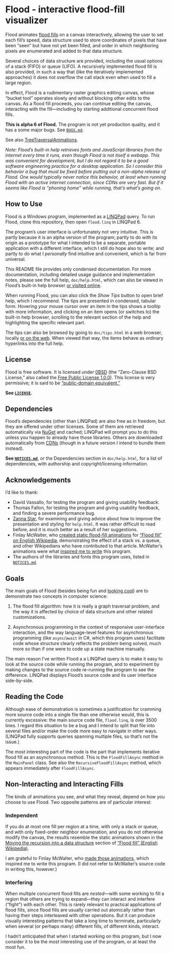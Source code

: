 <!--
  This file is part of Flood, an interactive flood-fill visualizer.

  Copyright (C) 2021 Eliah Kagan <degeneracypressure@gmail.com>

  Permission to use, copy, modify, and/or distribute this software for any
  purpose with or without fee is hereby granted.

  THE SOFTWARE IS PROVIDED "AS IS" AND THE AUTHOR DISCLAIMS ALL WARRANTIES WITH
  REGARD TO THIS SOFTWARE INCLUDING ALL IMPLIED WARRANTIES OF MERCHANTABILITY
  AND FITNESS. IN NO EVENT SHALL THE AUTHOR BE LIABLE FOR ANY SPECIAL, DIRECT,
  INDIRECT, OR CONSEQUENTIAL DAMAGES OR ANY DAMAGES WHATSOEVER RESULTING FROM
  LOSS OF USE, DATA OR PROFITS, WHETHER IN AN ACTION OF CONTRACT, NEGLIGENCE OR
  OTHER TORTIOUS ACTION, ARISING OUT OF OR IN CONNECTION WITH THE USE OR
  PERFORMANCE OF THIS SOFTWARE.
-->

# Flood - interactive flood-fill visualizer

Flood animates [flood fills](https://en.wikipedia.org/wiki/Flood_fill) on a
canvas interactively, allowing the user to set each fill&rsquo;s speed, data
structure used to store coordinates of pixels that have been &ldquo;seen&rdquo;
but have not yet been filled, and order in which neighboring pixels are
enumerated and added to that data structure.

Several choices of data structure are provided, including the usual options of
a stack (FIFO) or queue (LIFO). A recursively implemented flood fill is also
provided, in such a way that (like the iteratively implemented approaches) it
does not overflow the call stack even when used to fill a large region.

In effect, Flood is a rudimentary raster graphics editing canvas, whose
&ldquo;bucket tool&rdquo; operates slowly and without blocking other edits to
the canvas. As a flood fill proceeds, you can continue editing the canvas,
interacting with the fill&mdash;including by starting additional concurrent
flood fills.

**This is alpha 6 of Flood.** The program is not yet production quality, and it
has a some major bugs. See [`BUGS.md`](BUGS.md).

See also
[TreeTraversalAnimations](https://github.com/EliahKagan/TreeTraversalAnimations).

*Note: Flood&rsquo;s built-in help retrieves fonts and JavaScript libraries
from the internet every time it runs, even though Flood is not itself a webapp.
This was convenient for development, but I do not regard it to be a good
software engineering practice for a desktop application. So I consider this
behavior a bug that must be fixed before putting out a non-alpha release of
Flood. One would typically never notice this behavior, at least when running
Flood with an active internet connection, since CDNs are very fast. But if it
seems like Flood is &ldquo;phoning home&rdquo; while running, that&rsquo;s
what&rsquo;s going on.*

## How to Use

Flood is a Windows program, implemented as a
[LINQPad](https://www.linqpad.net/) query. To run Flood, clone this repository,
then open `flood.linq` in LINQPad 6.

The program&rsquo;s user interface is unfortunately not very intuitive. This is
partly because it is an alpha version of the program; partly to do with its
origin as a prototype for what I intended to be a separate, portable
application with a different interface, which I still do hope also to write;
and partly to do what I *personally* find intuitive and convenient, which is
far from universal.

This README file provides only condensed documentation. For more documentation,
including detailed usage guidance and implementation notes, please see the full
help, `doc/help.html`, which can also be viewed in Flood&rsquo;s built-in help
browser [or visited online](https://eliahkagan.github.io/Flood/doc/help.html).

When running Flood, you can also click the *Show Tips* button to open brief
help, which I recommend. The tips are presented in condensed, tabular form.
Hovering your mouse cursor over an item in the tips shows a tooltip with more
information, and clicking on an item opens (or switches to) the built-in help
browser, scrolling to the relevant section of the help and highlighting the
specific relevant part.

The tips can also be browsed by going to `doc/tips.html` in a web browser,
locally [or on the web](https://eliahkagan.github.io/Flood/doc/tips.html). When
viewed that way, the items behave as ordinary hyperlinks into the full help.

## License

Flood is free software. It is licensed under
[0BSD](https://spdx.org/licenses/0BSD.html) (the &ldquo;Zero-Clause BSD
License,&rdquo; also called the [Free Public License
1.0.0](https://opensource.org/licenses/0BSD)). This license is very permissive;
it is said to be [&ldquo;public-domain
equivalent.&rdquo;](https://en.wikipedia.org/wiki/Public-domain-equivalent_license)

**See [`LICENSE`](LICENSE).**

## Dependencies

Flood&rsquo;s dependencies (other than LINQPad) are also free as in freedom,
but they are offered under other licenses. Some of them are retrieved
automatically via [NuGet](https://www.nuget.org/) and cached; LINQPad will
prompt you to do this unless you happen to already have those libraries. Others
are downloaded automatically from
[CDNs](https://en.wikipedia.org/wiki/Content_delivery_network) (though in a
future version I intend to bundle them instead).

**See [`NOTICES.md`](NOTICES.md)**, or the Dependencies section in
`doc/help.html`, for a list of dependencies, with authorship and
copyright/licensing information.

## Acknowledgements

I&rsquo;d like to thank:

- David Vassallo, for testing the program and giving usability feedback.
- Thomas Fallon, for testing the program and giving usability feedback, and
  finding a severe performance bug.
- [Zanna Star](https://github.com/ZannaStar), for examining and giving advice
  about how to improve the presentation and styling for `help.html`. It was
  rather difficult to read before, and it is much better as a result of her
  suggestions.
- Finlay McWalter, who [created static flood-fill
  animations](https://en.wikipedia.org/w/index.php?title=Talk:Flood_fill&oldid=804243376#Large_scale_animation)
  for [&ldquo;Flood fill&rdquo; on English
  Wikipedia](https://en.wikipedia.org/wiki/Flood_fill#Moving_the_recursion_into_a_data_structure),
  demonstrating the effect of a stack vs. a queue, and other Wikipedians who
  have contributed to that article. McWalter&rsquo;s animations were what
  [inspired me to write](#Independent) this program.
- The authors of the libraries and fonts this program uses, listed in
  [`NOTICES.md`](NOTICES.md).

## Goals

The main goals of Flood (besides being fun and [looking cool](#Interfering))
are to demonstrate two concepts in computer science:

1. The flood fill algorithm: how it is really a graph traversal problem, and
   the way it is affected by choice of data structure and other related
   customizations.

2. Asynchronous programming in the context of responsive user-interface
   interaction, and the way language-level features for asynchronous
   programming (like `async`/`await` in C#, which this program uses) facilitate
   code whose structure clearly reflects the problem being solved, much more so
   than if one were to code up a state machine manually.

The main reason I&rsquo;ve written Flood a a LINQPad query is to make it easy
to look at the source code while running the program, and to experiment by
making changes to the source code re-running the program to see the difference.
LINQPad displays Flood&rsquo;s source code and its user interface side-by-side.

## Reading the Code

Although ease of demonstration is sometimes a justification for cramming more
source code into a single file than one otherwise would, this is currently
excessive: the main source code file, `flood.linq`, is over 3500 lines. I
regard this situation to be a bug and I intend to split that file into several
files and/or make the code more easy to navigate in other ways. (LINQPad fully
supports queries spanning multiple files, so that&rsquo;s not the issue.)

The most interesting part of the code is the part that implements iterative
flood fill as an asynchronous method. This is the `FloodFillAsync` method in
the `MainPanel` class. See also the `RecursiveFloodFillAsync` method, which
appears immediately after `FloodFillAsync`.

## Non-Interacting and Interacting Fills

The kinds of animations you see, and what they reveal, depend on how you choose
to use Flood. Two opposite patterns are of particular interest:

### Independent

If you do at most one fill per region at a time, with only a stack or queue,
and with only fixed-order neighbor enumeration, and you do not otherwise modify
the canvas, the results resemble the static animations shown in the [Moving the
recursion into a data
structure](https://en.wikipedia.org/wiki/Flood_fill#Moving_the_recursion_into_a_data_structure)
section of [&ldquo;Flood fill&rdquo; (English
Wikipedia)](https://en.wikipedia.org/wiki/Flood_fill).

I am grateful to Finlay McWalter, who [made those
animations](https://en.wikipedia.org/w/index.php?title=Talk:Flood_fill&oldid=804243376#Large_scale_animation),
which inspired me to write this program. (I did not refer to McWalter&rsquo;s
source code in writing this, however.)

### Interfering

When multiple concurrent flood fills are *nested*&mdash;with some working to
fill a region that others are trying to expand&mdash;they can interact and
interfere (&ldquo;fight&rdquo;) with each other. This is rarely relevant to
practical applications of flood fills, since flood fills are usually carried
out atomically rather than having their steps interleaved with other
operations. But it can produce visually interesting patterns that take a long
time to terminate, particularly when several (or perhaps many) different fills,
of different kinds, interact.

I hadn&rsquo;t anticipated that when I started working on this program, but I
now consider it to be the most interesting use of the program, or at least the
most fun.
